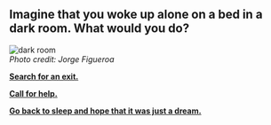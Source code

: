 ## Imagine that you woke up alone on a bed in a dark room. What would you do?  

![dark room](https://c1.staticflickr.com/3/2819/32964602874_bfef12905c_b.jpg)  
_Photo credit: Jorge Figueroa_  

**[Search for an exit.](scenarios/search-for-exit.md)**  

**[Call for help.](scenarios/call-for-help.md)**  

**[Go back to sleep and hope that it was just a dream.](scenarios/fake-sleep.md)**  